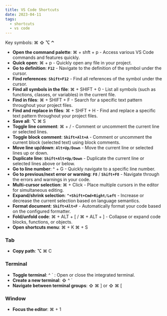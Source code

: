 ```yaml
---
title: VS Code Shortcuts
date: 2023-04-11
tags:
  - shortcuts
  - vs code
---
```


Key symbols: ⌘ **⇧ ⌥ ⌃**

- **Open the command palette**: ⌘ + shft + p - Access various VS Code commands and features quickly.
- **Quick open**: ⌘ + p - Quickly open any file in your project.
- **Go to definition**: **`F12`** - Navigate to the definition of the symbol under the cursor.
- **Find references**: **`Shift+F12`** - Find all references of the symbol under the cursor.
- **Find all symbols in the file**: ⌘ + SHIFT + 0 - List all symbols (such as functions, classes, or variables) in the current file.
- **Find in files**: ⌘ + SHIFT + F - Search for a specific text pattern throughout your project files.
- **Find and replace in files**: ⌘ + SHFT + H - Find and replace a specific text pattern throughout your project files.
- **Save all**: **⌥** ⌘ S
- **Toggle line comment**: ⌘ + /  - Comment or uncomment the current line or selected lines.
- **Toggle block comment**: **`Shift+Alt+A`** - Comment or uncomment the current block (selected text) using block comments.
- **Move line up/down**: **`Alt+Up/Down`** - Move the current line or selected lines up or down.
- **Duplicate line**: **`Shift+Alt+Up/Down`** - Duplicate the current line or selected lines above or below.
- **Go to line number**: ^ + G - Quickly navigate to a specific line number.
- **Go to previous/next error or warning**: **`F8`** / **`Shift+F8`** - Navigate through the errors and warnings in your code.
- **Multi-cursor selection**: ⌘ + Click  - Place multiple cursors in the editor for simultaneous editing.
- **Expand/shrink selection**:  **`^+Shift+Cmd+Right/Left`** - Increase or decrease the current selection based on language semantics.
- **Format document**: **`Shift+Alt+F`** - Automatically format your code based on the configured formatter.
- **Fold/unfold code**: ⌘ + ALT + [  / ⌘ + ALT + ] - Collapse or expand code blocks, functions, or objects.
- **Open shortcuts menu**: ⌘ + K ⌘ + S

### Tab

- **Copy path**: **⌥** ⌘ C

### Terminal

- **Toggle terminal**: ^ ` : Open or close the integrated terminal.
- **Create a new terminal**: **⇧** ^ `
- **Navigate between terminal groups**: **⇧** ⌘ ] or **⇧** ⌘ [

### Window

- **Focus the editor**: ⌘ + 1

